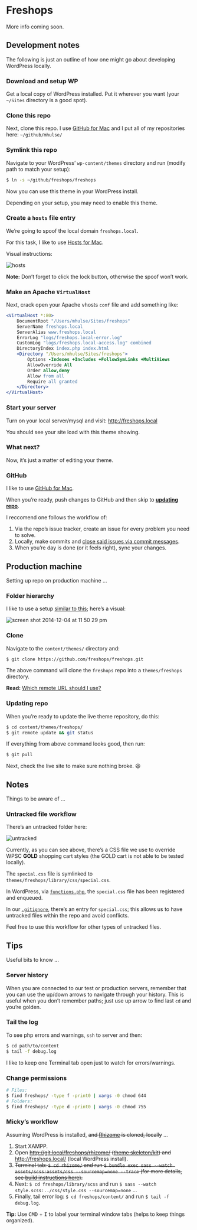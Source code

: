 # Freshops

More info coming soon.

## Development notes

The following is just an outline of how one might go about developing WordPress locally.

### Download and setup WP

Get a local copy of WordPress installed. Put it wherever you want (your `~/Sites` directory is a good spot).

### Clone this repo

Next, clone this repo. I use [GitHub for Mac](https://mac.github.com/) and I put all of my repositories here: `~/github/mhulse/`

### Symlink this repo

Navigate to your WordPress’ `wp-content/themes` directory and run (modify path to match your setup):

```bash
$ ln -s ~/github/freshops/freshops
```

Now you can use this theme in your WordPress install.

Depending on your setup, you may need to enable this theme.

### Create a `hosts` file entry

We’re going to spoof the local domain `freshops.local`.

For this task, I like to use [Hosts for Mac](http://www.macupdate.com/app/mac/40003/hosts).

Visual instructions:

![hosts](https://cloud.githubusercontent.com/assets/218624/5311699/d495cee2-7bff-11e4-897e-f60ac39a2594.gif)

**Note:** Don’t forget to click the lock button, otherwise the spoof won’t work.

### Make an Apache `VirtualHost`

Next, crack open your Apache vhosts `conf` file and add something like:

```apache
<VirtualHost *:80>
	DocumentRoot "/Users/mhulse/Sites/freshops"
	ServerName freshops.local
	ServerAlias www.freshops.local
	ErrorLog "logs/freshops.local-error.log"
	CustomLog "logs/freshops.local-access.log" combined
	DirectoryIndex index.php index.html
	<Directory "/Users/mhulse/Sites/freshops">
		Options -Indexes +Includes +FollowSymLinks +MultiViews
		AllowOverride All
		Order allow,deny
		Allow from all
		Require all granted
	</Directory>
</VirtualHost>
```

### Start your server

Turn on your local server/mysql and visit: <http://freshops.local>

You should see your site load with this theme showing.

### What next?

Now, it’s just a matter of editing your theme.

### GitHub

I like to use [GitHub for Mac](https://mac.github.com/).

When you’re ready, push changes to GitHub and then skip to **[updating repo](#updating-repo)**.

I reccomend one follows the workflow of:

1. Via the repo’s issue tracker, create an issue for every problem you need to solve.
1. Locally, make commits and [close said issues via commit messages](https://help.github.com/articles/closing-issues-via-commit-messages/).
1. When you’re day is done (or it feels right), sync your changes.

## Production machine

Setting up repo on production machine …

### Folder hierarchy

I like to use a setup [similar to this](https://github.com/mhulse/bueller); here’s a visual:

![screen shot 2014-12-04 at 11 50 29 pm](https://cloud.githubusercontent.com/assets/218624/5312526/5dd83be4-7c10-11e4-8f04-4e3135f6fa76.png)

### Clone

Navigate to the `content/themes/` directory and:

```bash
$ git clone https://github.com/freshops/freshops.git
```

The above command will clone the `freshops` repo into a `themes/freshops` directory.

**Read:** [Which remote URL should I use?](https://help.github.com/articles/which-remote-url-should-i-use/)

### Updating repo

When you’re ready to update the live theme repository, do this:

```bash
$ cd content/themes/freshops/
$ git remote update && git status
```

If everything from above command looks good, then run:

```bash
$ git pull
```

Next, check the live site to make sure nothing broke. :laughing:

## Notes

Things to be aware of …

### Untracked file workflow

There’s an untracked folder here:

![untracked](https://cloud.githubusercontent.com/assets/218624/5688496/d211d9ee-980c-11e4-9c74-0fc7d4920616.png)

Currently, as you can see above, there’s a CSS file we use to override WPSC **GOLD** shopping cart styles (the GOLD cart is not able to be tested locally).

The `special.css` file is symlinked to `themes/freshops/library/css/special.css`.

In WordPress, via [`functions.php`](functions.php), the `special.css` file has been registered and enqueued.

In our [`.gitignore`](.gitignore), there’s an entry for `special.css`; this allows us to have untracked files within the repo and avoid conflicts.

Feel free to use this workflow for other types of untracked files.

## Tips

Useful bits to know …

### Server history

When you are connected to our test or production servers, remember that you can use the up/down arrows to navigate through your history. This is useful when you don’t remember paths; just use up arrow to find last `cd` and you’re golden.

### Tail the log

To see php errors and warnings, `ssh` to server and then:

```bash
$ cd path/to/content
$ tail -f debug.log
```

I like to keep one Terminal tab open just to watch for errors/warnings.

### Change permissions

```bash
# Files:
$ find freshops/ -type f -print0 | xargs -0 chmod 644
# Folders:
$ find freshops/ -type d -print0 | xargs -0 chmod 755
```

### Micky’s workflow

Assuming WordPress is installed, ~~and [Rhizome](https://github.com/freshops/rhizome) is cloned, locally~~ …

1. Start XAMPP.
1. Open ~~<http://git.local/freshops/rhizome/> ([theme skeleton/kit](https://github.com/freshops/rhizome)) and~~ <http://freshops.local/> (local WordPress install).
1. ~~Terminal tab: `$ cd rhizome/` and run `$ bundle exec sass --watch assets/scss:assets/css --sourcemap=none --trace` (for more details, see [build instructions here](https://github.com/freshops/rhizome#development-commands)).~~
1. Next: `$ cd freshops/library/scss` and run `$ sass --watch style.scss:../css/style.css --sourcemap=none` …
1. Finally, tail error log: `$ cd freshops/content/` and run `$ tail -f debug.log`.

**Tip:** Use <kbd>CMD</kbd> + <kbd>I</kbd> to label your terminal window tabs (helps to keep things organized).
